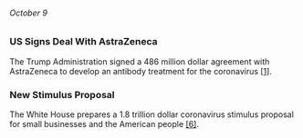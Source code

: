 ###### October 9

### US Signs Deal With AstraZeneca

The Trump Administration signed a 486 million dollar agreement with AstraZeneca to develop an antibody treatment for the coronavirus [[1]](https://www.ajmc.com/view/a-timeline-of-covid19-developments-in-2020).

### New Stimulus Proposal

The White House prepares a 1.8 trillion dollar coronavirus stimulus proposal for small businesses and the American people [[6]](https://www.thinkglobalhealth.org/article/updated-timeline-coronavirus). 
